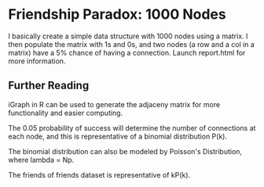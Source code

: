 # Friendship Paradox: 1000 Nodes

I basically create a simple data structure with 1000 nodes using a matrix. I then populate the matrix with 1s and 0s, and two nodes (a row and a col in a matrix)
have a 5% chance of having a connection. Launch report.html for more information.

## Further Reading

iGraph in R can be used to generate the adjaceny matrix for more functionality and easier computing.

The 0.05 probability of success will determine the number of connections at each node, and this is representative of a binomial distribution P(k).

The binomial distribution can also be modeled by Poisson's Distribution, where lambda = Np.

The friends of friends dataset is representative of kP(k).
